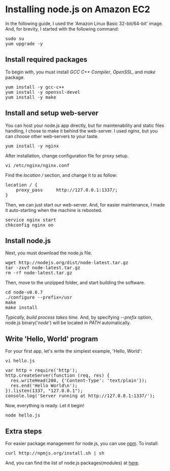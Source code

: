 # Installing node.js on Amazon EC2

In the following guide, I used the 'Amazon Linux Basic 32-bit/64-bit' image.
And, for brevity, I started with the following command:

<pre class="command-line">
sudo su
yum upgrade -y
</pre>

## Install required packages

To begin with, you must install <i>GCC C++ Compiler</i>, <i>OpenSSL</i>, and <i>make</i> package.

<pre class="command-line">
yum install -y gcc-c++
yum install -y openssl-devel
yum install -y make
</pre>

## Install and setup web-server

You can host your node.js app directly, but for maintenability and static files handling, I chose to make it behind the web-server.
I used <i>nginx</i>, but you can choose other web-servers to your taste.

<pre class="command-line">yum install -y nginx</pre>

After installation, change configuration file for proxy setup.

<pre class="command-line">vi /etc/nginx/nginx.conf</pre>

Find the <i>location /</i> section, and change it to as follow:

<pre class="code">
location / { 
    proxy_pass     http://127.0.0.1:1337/;
}
</pre>

Then, we can just start our web-server. And, for easier maintenance, I made it auto-starting when the machine is rebooted.

<pre class="command-line">
service nginx start
chkconfig nginx on
</pre>

## Install node.js

Next, you must download the node.js file.

<pre class="command-line">
wget http://nodejs.org/dist/node-latest.tar.gz
tar -zxvf node-latest.tar.gz
rm -rf node-latest.tar.gz
</pre>

Then, move to the unzipped folder, and start building the software.

<pre class="command-line">
cd node-v0.6.7
./configure --prefix=/usr
make
make install
</pre>

<i>Typically, build process takes time.</i> And, by specifying <i>--prefix</i> option, node.js binary('<i>node</i>') will be located in <i>PATH</i> automatically.

## Write 'Hello, World' program

For your first app, let's write the simplest example, 'Hello, World':

<pre class="command-line">
vi hello.js
</pre>

<pre class="code">
var http = require('http');
http.createServer(function (req, res) {
  res.writeHead(200, {'Content-Type': 'text/plain'});
  res.end('Hello World\n');
}).listen(1337, "127.0.0.1");
console.log('Server running at http://127.0.0.1:1337/');
</pre>

Now, everything is ready. Let it begin!

<pre class="command-line">
node hello.js
</pre>

## Extra steps

For easier package management for node.js, you can use [<i>npm</i>](http://npmjs.org/). To install:

<pre class="command-line">
curl http://npmjs.org/install.sh | sh
</pre>

And, you can find the list of node.js packages(modules) at [here](https://github.com/joyent/node/wiki/modules).